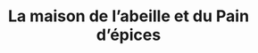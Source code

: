 ---
title: "La maison de l’abeille et du Pain d’épices"
url: /grand-ballon/la-maison-de-labeille-et-du-pain-depices/
shop: charcuterie
---